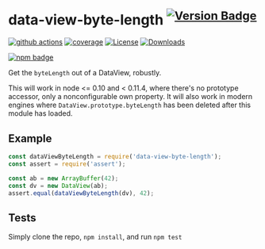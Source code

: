 # data-view-byte-length <sup>[![Version Badge][npm-version-svg]][package-url]</sup>

[![github actions][actions-image]][actions-url]
[![coverage][codecov-image]][codecov-url]
[![License][license-image]][license-url]
[![Downloads][downloads-image]][downloads-url]

[![npm badge][npm-badge-png]][package-url]

Get the `byteLength` out of a DataView, robustly.

This will work in node <= 0.10 and < 0.11.4, where there's no prototype accessor, only a nonconfigurable own property.
It will also work in modern engines where `DataView.prototype.byteLength` has been deleted after this module has loaded.

## Example

```js
const dataViewByteLength = require('data-view-byte-length');
const assert = require('assert');

const ab = new ArrayBuffer(42);
const dv = new DataView(ab);
assert.equal(dataViewByteLength(dv), 42);
```

## Tests
Simply clone the repo, `npm install`, and run `npm test`

[package-url]: https://npmjs.org/package/data-view-byte-length
[npm-version-svg]: https://versionbadg.es/inspect-js/data-view-byte-length.svg
[deps-svg]: https://david-dm.org/inspect-js/data-view-byte-length.svg
[deps-url]: https://david-dm.org/inspect-js/data-view-byte-length
[dev-deps-svg]: https://david-dm.org/inspect-js/data-view-byte-length/dev-status.svg
[dev-deps-url]: https://david-dm.org/inspect-js/data-view-byte-length#info=devDependencies
[npm-badge-png]: https://nodei.co/npm/data-view-byte-length.png?downloads=true&stars=true
[license-image]: https://img.shields.io/npm/l/data-view-byte-length.svg
[license-url]: LICENSE
[downloads-image]: https://img.shields.io/npm/dm/data-view-byte-length.svg
[downloads-url]: https://npm-stat.com/charts.html?package=data-view-byte-length
[codecov-image]: https://codecov.io/gh/inspect-js/data-view-byte-length/branch/main/graphs/badge.svg
[codecov-url]: https://app.codecov.io/gh/inspect-js/data-view-byte-length/
[actions-image]: https://img.shields.io/endpoint?url=https://github-actions-badge-u3jn4tfpocch.runkit.sh/inspect-js/data-view-byte-length
[actions-url]: https://github.com/inspect-js/data-view-byte-length/actions
